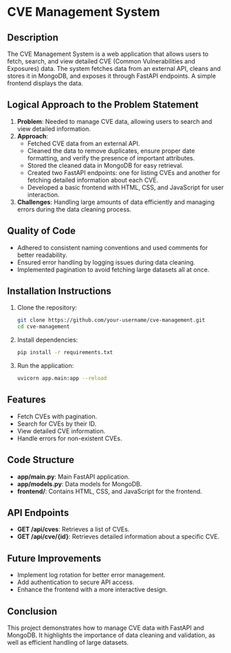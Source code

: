 
# CVE Management System

## Description
The CVE Management System is a web application that allows users to fetch, search, and view detailed CVE (Common Vulnerabilities and Exposures) data. The system fetches data from an external API, cleans and stores it in MongoDB, and exposes it through FastAPI endpoints. A simple frontend displays the data.

## Logical Approach to the Problem Statement
1. **Problem**: Needed to manage CVE data, allowing users to search and view detailed information.
2. **Approach**: 
   - Fetched CVE data from an external API.
   - Cleaned the data to remove duplicates, ensure proper date formatting, and verify the presence of important attributes.
   - Stored the cleaned data in MongoDB for easy retrieval.
   - Created two FastAPI endpoints: one for listing CVEs and another for fetching detailed information about each CVE.
   - Developed a basic frontend with HTML, CSS, and JavaScript for user interaction.
3. **Challenges**: Handling large amounts of data efficiently and managing errors during the data cleaning process.

## Quality of Code
- Adhered to consistent naming conventions and used comments for better readability.
- Ensured error handling by logging issues during data cleaning.
- Implemented pagination to avoid fetching large datasets all at once.

## Installation Instructions
1. Clone the repository:
   ```bash
   git clone https://github.com/your-username/cve-management.git
   cd cve-management
   ```
2. Install dependencies:
   ```bash
   pip install -r requirements.txt
   ```
3. Run the application:
   ```bash
   uvicorn app.main:app --reload
   ```

## Features
- Fetch CVEs with pagination.
- Search for CVEs by their ID.
- View detailed CVE information.
- Handle errors for non-existent CVEs.

## Code Structure
- **app/main.py**: Main FastAPI application.
- **app/models.py**: Data models for MongoDB.
- **frontend/**: Contains HTML, CSS, and JavaScript for the frontend.

## API Endpoints
- **GET /api/cves**: Retrieves a list of CVEs.
- **GET /api/cve/{id}**: Retrieves detailed information about a specific CVE.

## Future Improvements
- Implement log rotation for better error management.
- Add authentication to secure API access.
- Enhance the frontend with a more interactive design.

## Conclusion
This project demonstrates how to manage CVE data with FastAPI and MongoDB. It highlights the importance of data cleaning and validation, as well as efficient handling of large datasets.


